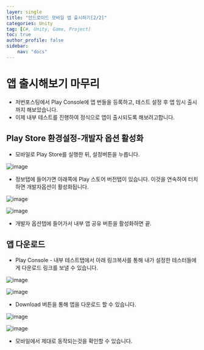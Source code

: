 ```yaml
---
layer: single
title: "안드로이드 모바일 앱 출시하기[2/2]"
categories: Unity
tag: [C#, Unity, Game, Project]
toc: true
author_profile: false
sidebar: 
    nav: "docs"
---
```




# 앱 출시해보기 마무리

- 저번포스팅에서 Play Console에 앱 번들을 등록하고, 테스트 설정 후 앱 임시 출시까지 해보았습니다.
- 이제 내부 테스트를 진행하여 정식으로 앱이 출시되도록 해보려고합니다.

## Play Store 환경설정-개발자 옵션 활성화

- 모바일로 Play Store를 실행한 뒤, 설정버튼을 누릅니다.

![image](/images/2024/2024-04-21/capture_1.PNG)

- 정보탭에 들어가면 아래쪽에 Play 스토어 버전탭이 있습니다. 이것을 연속하여 터치하면 개발자옵션이 활성화됩니다.

![image](/images/2024/2024-04-21/capture_2.jpg)

![image](/images/2024/2024-04-21/capture_3.PNG)

- 개발자 옵션탭에 들어가서 내부 앱 공유 버튼을 활성화하면 끝.

## 앱 다운로드

- Play Console - 내부 테스트탭에서 아래 링크복사를 통해 내가 설정한 테스터들에게 다운로드 링크를 보낼 수 있습니다.

![image](/images/2024/2024-04-21/capture_4.PNG)

![image](/images/2024/2024-04-21/capture_5.PNG)

- Download 버튼을 통해 앱을 다운로드 할 수 있습니다.

![image](/images/2024/2024-04-21/capture_6.jpg)

![image](/images/2024/2024-04-21/capture_7.jpg)


- 모바일에서 제대로 동작되는것을 확인할 수 있습니다.